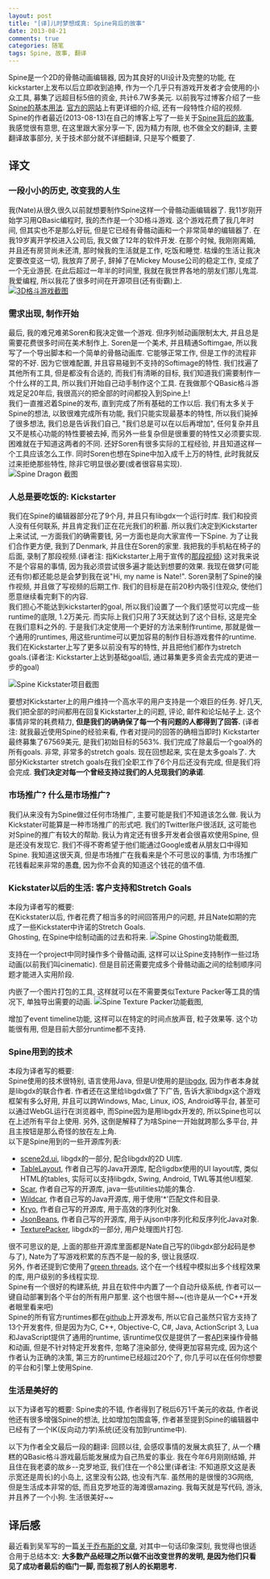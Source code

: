 ```yaml
---
layout: post
title: "[译]儿时梦想成真: Spine背后的故事"
date: 2013-08-21
comments: true
categories: 随笔
tags: Spine, 故事, 翻译
---
```


Spine是一个2D的骨骼动画编辑器, 因为其良好的UI设计及完整的功能, 在kickstarter上发布以后立即收到追捧, 作为一个几乎只有游戏开发者才会使用的小众工具, 募集了远超目标5倍的资金, 共计6.7W多美元.  以前我写过博客介绍了一些[Spine的基本用法](http://www.jtianling.com/articles/2220.html).  [官方的网站](http://esotericsoftware.com/)上有更详细的介绍, 还有一段特性介绍的视频.
Spine的作者最近(2013-08-13)在自己的博客上写了一些关于[Spine背后的故事](http://esotericsoftware.com/spine/building-spine/), 我感觉很有意思, 在这里跟大家分享一下, 因为精力有限, 也不做全文的翻译, 主要翻译故事部分, 关于技术部分就不详细翻译, 只是写个概要了.
<!-- more -->

## 译文
### 一段小小的历史, 改变我的人生
我(Nate)从很久很久以前就想要制作Spine这样一个骨骼动画编辑器了.  我11岁刚开始学习用QBasic编程时, 我的杰作是一个3D格斗游戏.  这个游戏花费了我几年时间, 但其实也不是那么好玩, 但是它已经有骨骼动画和一个非常简单的编辑器了.  在我19岁离开学校进入公司后, 我又做了12年的软件开发.  在那个时候, 我刚刚离婚, 并且还有房贷尚未还清, 那时候我的生活就是工作, 吃饭和睡觉. 枯燥的生活让我决定要改变这一切, 我放弃了房子, 辞掉了在Mickey Mouse公司的稳定工作, 变成了一个无业游民.  在此后超过一年半的时间里, 我就在我世界各地的朋友们那儿鬼混. 我爱编程, 所以我花了很多时间在开源项目(还有街霸)上.  
[![3D格斗游戏截图](/public/images/2013/spine-qbasic.png)](http://www.youtube.com/watch?v=d7wntjD8YR8)

### 需求出现, 制作开始
最后, 我的难兄难弟Soren和我决定做一个游戏.  但序列帧动画限制太大, 并且总是需要花费很多时间在美术制作上. Soren是一个美术, 并且精通Softimgae, 所以我写了一个导出脚本和一个简单的骨骼动画库. 它能够正常工作, 但是工作的流程非常的不好.  因为它很难配置, 并且容易碰到不支持的Softimage的特性.  我们找遍了其他所有工具, 但是都没有合适的, 而我们有清晰的目标, 我们知道我们需要制作一个什么样的工具, 所以我们开始自己动手制作这个工具.  在我做那个QBasic格斗游戏足足20年后, 我很高兴的把全部的时间都投入到Spine上!  
我们一直推迟着Spine的发布, 直到完成了所有基础的工作以后.  我们有太多关于Spine的想法, 以致很难完成所有功能, 我们只能实现最基本的特性, 所以我们毙掉了很多想法, 我们总是告诉我们自己, "我们总是可以在以后再增加", 任何复杂并且又不是核心功能的特性要被去掉, 而另外一些复杂但是很重要的特性又必须要实现.  困难就在于知道这两者的不同.  还好Soren有很多实际的工程经验, 并且知道这样一个工具应该怎么工作.  同时Soren也想在Spine中加入成千上万的特性, 此时我就反过来拒绝那些特性, 除非它明显很必要(或者很容易实现).  
![Spine Dragon 截图](/public/images/2013/spine-screen.png)

### 人总是要吃饭的: Kickstarter
我们在Spine的编辑器部分花了9个月, 并且只有libgdx一个运行时库. 我们和投资人没有任何联系, 并且肯定我们正在花光我们的积蓄.  所以我们决定到Kickstarter上来试试, 一方面我们的确需要钱, 另一方面也是向大家宣传一下Spine.  为了让我们合作更方便, 我到了Denmark, 并且住在Soren的家里.  我把我的手机粘在椅子的后面, 录制了那段视频.(译者注: 指Kickstarter上用于宣传的[那段视频](http://www.kickstarter.com/projects/esotericsoftware/spine)) 这对我来说不是个容易的事情, 因为我必须尝试很多遍才能达到想要的效果.  我现在做梦(可能还有你)都还能总是会梦到我在说"Hi, my name is Nate!".  Soren录制了Spine的操作视频, 并且做了写视频的后期工作.  我们的目标是在前20秒内吸引住观众, 使他们愿意继续看完剩下的内容.  
我们担心不能达到kickstarter的goal, 所以我们设置了一个我们感觉可以完成一些runtime的底限, 1.2万美元.  而实际上我们只用了3天就达到了这个目标, 这是完全在我们意料之外的.  于是我们决定使用一个更好的方法来制作runtime, 那就是做一个通用的runtimes, 用这些runtime可以更加容易的制作目标游戏套件的runtime.  我们在Kickstarter上写了更多以前没有写的特性, 并且把他们都作为stretch goals.(译者注: Kickstarter上达到基础goal后, 通过募集更多资金去完成的更进一步的goal)  
  
![Spine Kickstater项目截图](/public/images/2013/spine-minichart.png)
  
要想对Kickstarter上的用户维持一个高水平的用户支持是一个艰巨的任务.  好几天, 我们把全部的时间都用在回复Kickstarter上的问题, 评论, 邮件和论坛帖子上.  这个事情非常的耗费精力, **但是我们的确确保了每一个有问题的人都得到了回答.**  (译者注: 就我最近使用Spine的经验来看, 作者对提问的回答的确相当即时)
Kickstarter最终募集了67569美元, 是我们初始目标的563%.  我们完成了除最后一个goal外的所有goals.  非常, 非常多的stretch goals.  现在回想起来, 实在是太多goals了.  大部分Kickstarter stretch goals在我们全职工作了6个月后还没有完成, 但是我们将会完成.  **我们决定对每一个曾经支持过我们的人兑现我们的承诺**.  

### 市场推广? 什么是市场推广?
我们从来没有为Spine做过任何市场推广, 主要可能是我们不知道该怎么做.  我认为Kickstater可能算是一种市场推广的形式吧.  我们的Twitter账户很活跃, 这可能也对Spine的推广有较大的帮助.  我认为肯定还有很多开发者会很喜欢使用Spine, 但是还没有发现它.  我们不得不寄希望于他们能通过Google或者从朋友口中得知Spine.  我知道这很天真, 但是市场推广在我看来是个不可思议的事情, 为市场推广花钱看起来非常的愚蠢, 因为你不会真的知道这个钱花的值不值.  

### Kickstater以后的生活: 客户支持和Stretch Goals
本段为译者写的概要:  
在Kickstater以后, 作者花费了相当多的时间回答用户的问题, 并且Nate如期的完成了一些Kickstater中许诺的Stretch Goals.  
Ghosting, 在Spine中绘制动画的过去和将来.
![Spine Ghosting功能截图](/public/images/2013/spine-ghosting.png),
  
支持在一个project中同时操作多个骨骼动画, 这样可以让Spine支持制作一些过场动画(以前我们叫cinematic).  但是目前还需要完成多个骨骼动画之间的绘制顺序问题才能进入实用阶段.  
  
内嵌了一个图片打包的工具, 这样就可以在不需要类似Texture Packer等工具的情况下, 单独导出需要的动画.
![Spine Texture Packer功能截图](/public/images/2013/spine-packer.png),
  
增加了event timeline功能, 这样可以在特定的时间点放声音, 粒子效果等.  这个功能很有用, 但是目前大部分runtime都不支持.  

### Spine用到的技术
本段为译者写的概要:  
Spine使用的技术很特别, 语言使用Java, 但是UI使用的是[libgdx](http://libgdx.badlogicgames.com/), 因为作者本身就是libgdx的联合作者.  作者还在这里给libgdx做了下广告, 告诉大家libdgx这个游戏框架有多么好用, 并且可以跨Windows, Mac, Linux, iOS, Android等平台, 甚至可以通过WebGL运行在浏览器中, 而Spine因为是用libgdx开发的, 所以Spine也可以在上述所有平台上使用.  另外, 这倒是解释了为啥Spine一开始就跨那么多平台, 并且主按钮是那么奇怪的放在左上角.  
以下是Spine用到的一些开源库列表:

* [scene2d.ui](https://code.google.com/p/libgdx/wiki/scene2dui), libgdx的一部分, 配合libgdx的2D UI库.  
* [TableLayout](http://code.google.com/p/table-layout/), 作者自己写的Java开源库, 配合ligdbx使用的UI layout库, 类似HTML的tables, 实际可以支持libgdx, Swing, Android, TWL等其他UI框架.  
* [Scar](http://code.google.com/p/scar/), 作者自己写的开源库, java一些utilities功能的集合.  
* [Wildcar](http://code.google.com/p/wildcard/), 作者自己写的Java开源库, 用于使用'*'匹配文件和目录.
* [Kryo](http://code.google.com/p/kryo/), 作者自己写的开源库, 用于高效的序列化对象.
* [JsonBeans](http://code.google.com/p/jsonbeans/), 作者自己写的开源库, 用于从json中序列化和反序列化Java对象.
* [TexturePacker](http://code.google.com/p/libgdx/wiki/TexturePacker), libgdx的一部分, 用户处理图片打包.  

很不可思议的是, 上面的那些开源库里面都是Nate自己写的(libgdx部分起码是参与了), Nate为了写游戏积累的东西不是一般的多, 很让我感叹.  
另外, 作者还提到它使用了[green threads](http://www.java-gaming.org/topics/java-continuations-and-greenthreads/28337/view.html), 这个在一个线程中模拟出多个线程效果的库, 用户级别的多线程实现.  
Spine有一个很好的构建系统, 并且在软件中内置了一个自动升级系统, 作者可以一键自动部署到各个平台的所有用户那里.  这个也很牛掰~~(也许是从一个C++开发者眼里看来吧)  
Spine的所有官方runtimes都在[github](https://github.com/EsotericSoftware/spine-runtimes)上开源发布, 所以它自己虽然只官方支持了13个开发套件, 但是因为为C, C++, Objective-C, C#, Java, ActionScript 3, Lua和JavaScript提供了通用的runtime, 该runtime仅仅是提供了一套[API](http://esotericsoftware.com/spine/files/runtime-diagram.png)来操作骨骼和动画, 但是不针对特定开发套件, 忽略了渲染部分, 使得更加容易完成, 因为这个作者认为正确的决策, 第三方的runtime已经超过20个了, 你几乎可以在任何你想要的平台和引擎上使用Spine.

### 生活是美好的
以下为译者写的概要:
Spine卖的不错, 作者得到了税后6万1千美元的收益, 作者说他还有很多增强Spine的想法, 比如增加包围盒等, 作者甚至提到Spine的编辑器中已经有了一个IK(反向动力学)系统(还没有加到runtime中).

以下为作者全文最后一段的翻译:
回顾以往, 会感叹事情的发展太疯狂了, 从一个糟糕的QBasic格斗游戏最后能发展成为自己热爱的事业.  我在今年6月刚刚结婚, 并且住在我老婆的故乡--克罗地亚, 我们住在一个8公里(译者注: 不知道原文这是表示宽还是周长)的小岛上, 这里没有公路, 也没有汽车. 虽然用的是很慢的3G网络, 但是生活成本非常的低, 而且克罗地亚的海滩很amazing. 我每天就是写代码, 游泳, 并且养了一个小狗.  生活很美好~~  

## 译后感
最近看到吴军写的一篇[关于乔布斯的文章](http://www.forbeschina.com/review/201307/0026734.shtml), 对其中一句话印象深刻, 我觉得也很适合用于总结本文: **大多数产品经理之所以做不出改变世界的发明, 是因为他们只看见了成功者最后的临门一脚, 而忽视了别人的长期思考.**  
